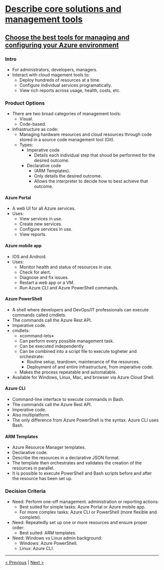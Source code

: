 # [Describe core solutions and management tools](https://docs.microsoft.com/en-us/learn/paths/az-900-describe-core-solutions-management-tools-azure/)

## [Choose the best tools for managing and configuring your Azure environment](https://docs.microsoft.com/en-us/learn/modules/management-fundamentals/)

### Intro

- For administrators, developers, managers.
- Interact with cloud magement tools to:
    - Deploy hundreds of resources at a time.
    - Configure individual services programatically.
    - View rich reports across usage, health, costs, etc.

### Product Options

- There are two broad categories of management tools:
    - Visual.
    - Code-based.
- Infrastructure as code:
    - Managing hardware resources and cloud resources through code stored in a source code management tool (Git).
    - Types:
        - Imperative code
            - Details each individual step that shoud be performed for the desired outcome.
        - Declarative code
            - (ARM Templates).
            - Only details the desired outcome.
            - Allows the interpreter to decide how to best achieve that outcome.

#### Azure Portal

- A web UI for all Azure services.
- Uses:
    - View services in use.
    - Create new services.
    - Configure services in use.
    - View reports.

#### Azure mobile app

- IOS and Android.
- Uses:
    - Monitor health and status of resources in use.
    - Check for alert.
    - Diagnose and fix issues.
    - Restart a web app or a VM.
    - Run Azure CLI and Azure PowerShell commands.

#### Azure PowerShell

- A shell where developers and DevOps/IT professionals can execute commands called cmdlets.
- The commands call the Azure Rest API.
- Imperative code.
- cmdlets:
    - «command-lets»
    - Can perform every possible management task.
    - Can be executed independently
    - Can be combined into a script file to execute togheter and orchestrate:
        - Routine setup, teardown, maintenance of the resources.
        - Deployment of and entire infrastructure, from imperative code.
    - Makes the process repeatable and automatable.
- Available for Windows, Linux, Mac, and browser via Azure Cloud Shell.

#### Azure CLI

- Command-line interface to execute commands in Bash.
- The commands call the Azure Rest API.
- Imperative code.
- Also multiplatform.
- The only difference from Azure PowerShell is the syntax. Azure CLI uses Bash.

#### ARM Templates

- Azure Resource Manager templates.
- Declarative code.
- Describe the resources in a declarative JSON format.
- The template then orchestrates and validates the creation of the resources in parallel.
- It is possible to execute PowerShell and Bash scripts before and after the resource has been set up.

### Decision Criteria

- Need: Perform one-off management. administration or reporting actions:
    - Best suited for simple tasks: Azure Portal or Azure mobile app.
    - For more complex tasks: Azure CLI or PowerShell (more flexible and complete).
- Need: Repeatedly set up one or more resources and ensure proper order:
    - Best suited: ARM templates.
- Need: Windows vs Linux admin background:
    - Windows: Azure PowerShell.
    - Linux: Azure CLI.

---

[< Previous](3.4_describe-core-solutions-and-management-tools_devops.md) | [Next >](3.6_describe-core-solutions-and-management-tools_monitoring.md)
